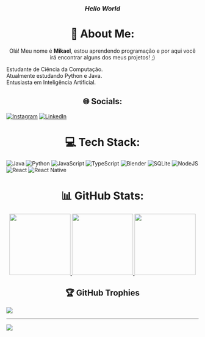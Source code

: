 <h3 align="center"<b><i>Hello World</i></b></h3>

<h1 align="center">💫 About Me:</h1>

<p align="center">Olá! Meu nome é <b>Mikael</b>, estou aprendendo programação e por aqui você irá encontrar alguns dos meus projetos! ;) </p>

Estudante de Ciência da Computação.<br>Atualmente estudando Python e Java.<br>Entusiasta em Inteligência Artificial.



<h2 align="center">🌐 Socials:</h1>

[![Instagram](https://img.shields.io/badge/Instagram-%23E4405F.svg?logo=Instagram&logoColor=white)](https://instagram.com/mikael.gois) [![LinkedIn](https://img.shields.io/badge/LinkedIn-%230077B5.svg?logo=linkedin&logoColor=white)](https://linkedin.com/in/mikael-gois) 


<h1 align="center">💻 Tech Stack:</h1>

![Java](https://img.shields.io/badge/java-%23ED8B00.svg?style=for-the-badge&logo=java&logoColor=white) ![Python](https://img.shields.io/badge/python-3670A0?style=for-the-badge&logo=python&logoColor=ffdd54) ![JavaScript](https://img.shields.io/badge/javascript-%23323330.svg?style=for-the-badge&logo=javascript&logoColor=%23F7DF1E) ![TypeScript](https://img.shields.io/badge/typescript-%23007ACC.svg?style=for-the-badge&logo=typescript&logoColor=white) ![Blender](https://img.shields.io/badge/blender-%23F5792A.svg?style=for-the-badge&logo=blender&logoColor=white) ![SQLite](https://img.shields.io/badge/sqlite-%2307405e.svg?style=for-the-badge&logo=sqlite&logoColor=white) ![NodeJS](https://img.shields.io/badge/node.js-6DA55F?style=for-the-badge&logo=node.js&logoColor=white) ![React](https://img.shields.io/badge/react-%2320232a.svg?style=for-the-badge&logo=react&logoColor=%2361DAFB) ![React Native](https://img.shields.io/badge/react_native-%2320232a.svg?style=for-the-badge&logo=react&logoColor=%2361DAFB)

<h1 align="center">📊 GitHub Stats:</h1>

<div align="center">
<a href="https://github.com/MikaelGois01">
  <img height="160em" src="https://github-readme-stats.vercel.app/api?username=MikaelGois01&theme=dark&hide_border=true&include_all_commits=false&count_private=false" style="max-width:100%;">
  <img height="160em" src="https://github-readme-streak-stats.herokuapp.com/?user=MikaelGois01&theme=dark&hide_border=true" style="max-width:100%;">
  <img height="160em" src="https://github-readme-stats.vercel.app/api/top-langs/?username=MikaelGois01&theme=dark&hide_border=true&include_all_commits=false&count_private=false&layout=compact" style="max-width:100%;">
</a>
</div>


<h2 align="center">🏆 GitHub Trophies</h2>

![](https://github-profile-trophy.vercel.app/?username=MikaelGois01&theme=radical&no-frame=true&no-bg=true&margin-w=4)

---
[![](https://visitcount.itsvg.in/api?id=MikaelGois01&icon=0&color=0)](https://visitcount.itsvg.in)

<!-- Proudly created with GPRM ( https://gprm.itsvg.in ) -->
